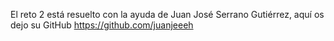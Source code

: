 El reto 2 está resuelto con la ayuda de Juan José Serrano Gutiérrez, aquí os dejo su GitHub https://github.com/juanjeeeh
